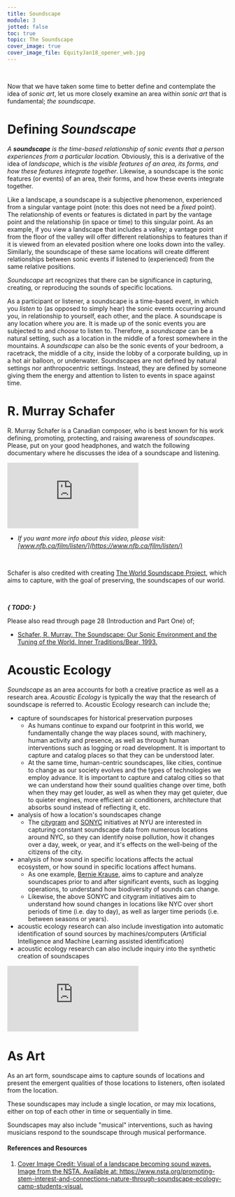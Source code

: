 ```yaml
---
title: Soundscape
module: 3
jotted: false
toc: true
topic: The Soundscape
cover_image: true
cover_image_file: EquityJan18_opener_web.jpg
---
```



<br />


Now that we have taken some time to better define and contemplate the idea of _sonic art_, let us more closely examine an area within _sonic art_ that is fundamental; _the soundscape_.

# Defining _Soundscape_

_A **soundscape** is the time-based relationship of sonic events that a person experiences from a particular location._ Obviously, this is a derivative of the idea of _landscape_, which is _the visible features of an area, its forms, and how these features integrate together_. Likewise, a soundscape is the sonic features (or events) of an area, their forms, and how these events integrate together.

Like a landscape, a soundscape is a subjective phenomenon, experienced from a singular vantage point (note: this does not need be a _fixed_ point). The relationship of events or features is dictated in part by the vantage point and the relationship (in space or time) to this singular point. As an example, if you view a landscape that includes a valley; a vantage point from the floor of the valley will offer different relationships to features than if it is viewed from an elevated position where one looks down into the valley. Similarly, the soundscape of these same locations will create different relationships between sonic events if listened to (experienced) from the same relative positions.

_Soundscape_ art recognizes that there can be significance in capturing, creating, or reproducing the sounds of specific locations.

As a participant or listener, a soundscape is a time-based event, in which you _listen_ to (as opposed to simply hear) the sonic events occurring around you, in relationship to yourself, each other, and the place. A soundscape is any location where _you_ are. It is made up of the sonic events you are subjected to and _choose_ to listen to. Therefore, a _soundscape_ can be a natural setting, such as a location in the middle of a forest somewhere in the mountains. A _soundscape_ can also be the sonic events of your bedroom, a racetrack, the middle of a city, inside the lobby of a corporate building, up in a hot air balloon, or underwater. Soundscapes are not defined by natural settings nor anthropocentric settings. Instead, they are defined by someone giving them the energy and attention to listen to events in space against time.

# R. Murray Schafer

R. Murray Schafer is a Canadian composer, who is best known for his work defining, promoting, protecting, and raising awareness of _soundscapes_. Please, put on your good headphones, and watch the following documentary where he discusses the idea of a soundscape and listening.

<div class="embed-responsive embed-responsive-16by9"><iframe class="embed-responsive-item" src="https://www.youtube.com/embed/rOlxuXHWfHw" frameborder="0" allow="accelerometer; autoplay; encrypted-media; gyroscope; picture-in-picture" allowfullscreen></iframe></div>

- _If you want more info about this video, please visit: [www.nfb.ca/film/listen/](https://www.nfb.ca/film/listen/)_

<br />

Schafer is also credited with creating [The World Soundscape Project](http://www.sfu.ca/~truax/wsp.html), which aims to capture, with the goal of preserving, the soundscapes of our world.

<br />


**_{ TODO: }_**

Please also read through page 28 (Introduction and Part One) of;

- [Schafer, R. Murray. The Soundscape: Our Sonic Environment and the Tuning of the World. Inner Traditions/Bear, 1993.](https://moodle.umt.edu/pluginfile.php/2178064/mod_resource/content/0/Schafer_R_Murray_The_Soundscape_Our_Sonic_Environment_and_the_Tuning_of_the_World_1994.pdf)


# Acoustic Ecology

_Soundscape_ as an area accounts for both a creative practice as well as a research area. _Acoustic Ecology_ is typically the way that the research of soundscape is referred to. Acoustic Ecology research can include the;

- capture of soundscapes for historical preservation purposes
    - As humans continue to expand our footprint in this world, we fundamentally change the way places sound, with machinery, human activity and presence, as well as through human interventions such as logging or road development. It is important to capture and catalog places so that they can be understood later.
    - At the same time, human-centric soundscapes, like cities, continue to change as our society evolves and the types of technologies we employ advance. It is important to capture and catalog cities so that we can understand how their sound qualities change over time, both when they may get louder, as well as when they may get quieter, due to quieter engines, more efficient air conditioners, architecture that absorbs sound instead of reflecting it, etc.
- analysis of how a location's soundscapes change
    - The [citygram](https://steinhardt.nyu.edu/marl/research/projects/citygram) and [SONYC](https://wp.nyu.edu/sonyc/) initiatives at NYU are interested in capturing constant soundscape data from numerous locations around NYC, so they can identify noise pollution, how it changes over a day, week, or year, and it's effects on the well-being of the citizens of the city.
- analysis of how sound in specific locations affects the actual ecosystem, or how sound in specific locations affect humans.
    - As one example, [Bernie Krause](http://www.wildsanctuary.com/index.html), aims to capture and analyze soundscapes prior to and after significant events, such as logging operations, to understand how biodiversity of sounds can change.
    - Likewise, the above SONYC and citygram initiatives aim to understand how sound changes in locations like NYC over short periods of time (i.e. day to day), as well as larger time periods (i.e. between seasons or years).
- acoustic ecology research can also include investigation into automatic identification of sound sources by machines/computers (Artificial Intelligence and Machine Learning assisted identification)
- acoustic ecology research can also include inquiry into the synthetic creation of soundscapes

<div class="embed-responsive embed-responsive-16by9"><iframe class="embed-responsive-item" src="https://www.youtube.com/embed/d-JMtVLUSEg" frameborder="0" allow="accelerometer; autoplay; encrypted-media; gyroscope; picture-in-picture" allowfullscreen></iframe></div>

# As Art

As an art form, soundscape aims to capture sounds of locations and present the emergent qualities of those locations to listeners, often isolated from the location.

These soundscapes may include a single location, or may mix locations, either on top of each other in time or sequentially in time.

Soundscapes may also include "musical" interventions, such as having musicians respond to the soundscape through musical performance.



<div class="ref">
<h4>References and Resources</h4>

<ol>
<li><a href="https://www.nsta.org/promoting-stem-interest-and-connections-nature-through-soundscape-ecology-camp-students-visual">Cover Image Credit: Visual of a landscape becoming sound waves. Image from the NSTA. Available at: https://www.nsta.org/promoting-stem-interest-and-connections-nature-through-soundscape-ecology-camp-students-visual.</a></li>
</ol>
</div>
